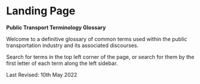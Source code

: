 # Landing Page

**Public Transport Terminology Glossary**

Welcome to a definitive glossary of common terms used within the public transportation industry and its associated discourses.

Search for terms in the top left corner of the page, or search for them by the first letter of each term along the left sidebar.


Last Revised: 10th May 2022
